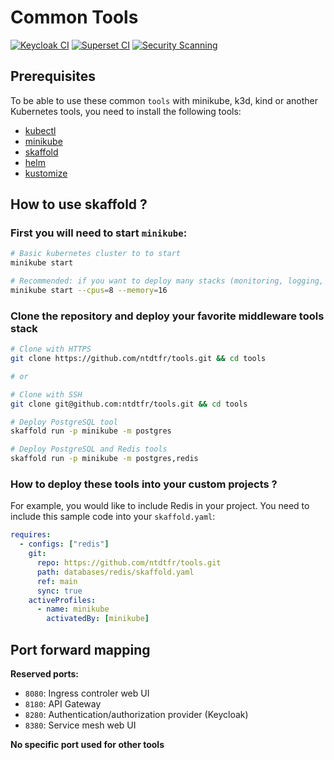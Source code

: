 # Common Tools

[![Keycloak CI](https://github.com/ntdtfr/tools/actions/workflows/keycloak-ci.yml/badge.svg)](https://github.com/ntdtfr/tools/actions/workflows/keycloak-ci.yml)
[![Superset CI](https://github.com/ntdtfr/tools/actions/workflows/superset-ci.yml/badge.svg)](https://github.com/ntdtfr/tools/actions/workflows/superset-ci.yml)
[![Security Scanning](https://github.com/ntdtfr/tools/actions/workflows/security-scan.yml/badge.svg)](https://github.com/ntdtfr/tools/actions/workflows/security-scan.yml)

## Prerequisites

To be able to use these common `tools` with minikube, k3d, kind or another Kubernetes tools, you need to install the following tools:

- [kubectl]()
- [minikube](https://minikube.sigs.k8s.io/docs/start/?arch=%2Flinux%2Fx86-64%2Fstable%2Fbinary+download)
- [skaffold](https://skaffold.dev/docs/install/)
- [helm](https://helm.sh/docs/intro/install/)
- [kustomize](https://kubectl.docs.kubernetes.io/installation/kustomize/)

## How to use skaffold ?

### First you will need to start `minikube`:

```bash
# Basic kubernetes cluster to to start
minikube start

# Recommended: if you want to deploy many stacks (monitoring, logging, ...)
minikube start --cpus=8 --memory=16
```

### Clone the repository and deploy your favorite middleware tools stack

```bash
# Clone with HTTPS
git clone https://github.com/ntdtfr/tools.git && cd tools

# or 

# Clone with SSH
git clone git@github.com:ntdtfr/tools.git && cd tools

# Deploy PostgreSQL tool
skaffold run -p minikube -m postgres

# Deploy PostgreSQL and Redis tools
skaffold run -p minikube -m postgres,redis
```

### How to deploy these tools into your custom projects ?

For example, you would like to include Redis in your project. You need to include this sample code into your `skaffold.yaml`:
```yaml
requires:
  - configs: ["redis"]
    git:
      repo: https://github.com/ntdtfr/tools.git
      path: databases/redis/skaffold.yaml
      ref: main
      sync: true
    activeProfiles:
      - name: minikube
        activatedBy: [minikube]
```

## Port forward mapping

**Reserved ports:**

- `8080`: Ingress controler web UI
- `8180`: API Gateway
- `8280`: Authentication/authorization provider (Keycloak)
- `8380`: Service mesh web UI

**No specific port used for other tools**
